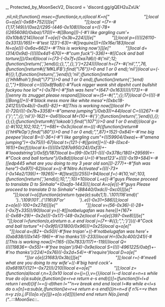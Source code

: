 _, Protected_by_MoonSecV2, Discord = 'discord.gg/gQEH2uZxUk'


,nil,nil;(function() _msec=(function(e,n,o)local K=n["                "];local G=o[e[(-0x68+752)]][e["    ​  ​   ​​   "]];local _=(7+-#{1,17;149})/(0xe2/(295-(446-0x108)))local s=((-78+((2656080/0xba)/170))+-#[[Bong]])-(-#'I like gargling cum'+(0x10b8/214))local T=o[e[(-0x3b+224)]][e["        "]];local p=(((((26110-0x3313)/165)+-#'test 123')-63)+-#[[require]])+(0x16e/183)local N=o[e[((-0x6a+662)+-#'This is working now')]][e["        "]]local d=(314/0x9d)-(((((0x4d1-670)+-#"cum fuck")-336)+-#[[Cock and ball torture]])/0xc6)local i=(73-(-0x7f+(0xa7d6/(-#{'nil';12;(function()return{','}end)();{},",",{},'}'}+224))))local h=(7+-#{'nil',",",76,(function()return#{('MKLlFB'):find("\76")}>0 and 1 or 0 end);'nil'})local u=(-#{{};1,(function()return{','}end)();'nil';(function()return#{('HhMhoh'):find("\77")}>0 and 1 or 0 end),(function()return{','}end)(),","}+9)local c=(((0x8f9a8/(-#"Fuck nigger wank shit dipshit cunt bullshit fuckyou hoe lol"+(-0x78+(-#"fish was here"+(647-0x163)))))/173)+-#[[xenny its znugget please respond]])local w=(5+-#{",";{};17})local O=((((-#[[Bong]]+((-#'black mess more like white mesa'+(0xbc18-24121))/0x4b))-0xd5)-82)+-#[[This is working now]])local P=((-720/(((-0x7b+3358)+-#"amena jumping")/0xb3))+44)local C=(((267+-#{'}';",";{};'nil'})-162)+-0x61)local M=(10+-#{'}';(function()return{','}end)(),{};{};{};(function()return#{('lokoob'):find("\107")}>0 and 1 or 0 end)})local g=((-#{102,102;102;","}+68)+-0x3c)local m=(((-#{(function()return#{('hHPkOp'):find("\80")}>0 and 1 or 0 end);",",87}+152)-0x84)+-#'me big peepee')local B=((-36+(-#"I like gargling cum"+(((59904/0xea)+-#"amena jumping")+-0x75)))-67)local t=(121-(-#[[print]]+((-49-(0xc4-161))+0xcf)))local k=(((((0x1287a950/24)/0xf3)+-#'looadstring')/0x5f)/187)local b=(99-(0x131-((((-0x378c/180)+29569)+-#"Cock and ball torture")/0x8d)))local U=((-#'test123'+(((((-0x19+584)+-#[[edp445 what are you doing to my 3 year old son]])-277)+-#"fish was here")-0x97))-62)local x=((-#'Nitro Activated'+((((-73+(-0x14a2/139))+-19265)+-#[[test]])/255))+94)local f=(-#{10,'nil';103,(function()return{','}end)();10,",";10}+10)local L=e[(-#"guys Please proceed to translate D to Sinhala"+(0xafa-1443))];local A=o[e[((-#"guys Please proceed to translate D to Sinhala"+(88440/0xdc))-0xc0)]][e["      ​  ​      "]];local I=o[(function(e)return type(e):sub(1,1)..'\101\116'end)('        ')..'\109\101'..('\116\97'or'        ')..e[(-0x31+586)]];local z=o[e[(-100+0x27d)]][e["               "]];local v=(56-0x36)-((-28+(-0x7f+335))/90)local y=((-#[[notbelugafan was here]]+(167+((-0x68+29)+-0x2e)))-0x17)-(48-0x2e)local F=o[e[(397-0xe8)]][e["​       "]];local l=function(o,e)return o..e end local j=(7+-#{{};",";'}'})*((-#"Cock and ball torture"+(-0x9f0/(31800/0x96)))+0x25)local q=o[e["  ​           "]];local a=(82+-0x50)*(-#'free trojan'+((-#'notbelugafan was here'+(0xb838/((0x145-196)+-#'no thanks')))-233))local H=(0x3c400/241)*(-#[[This is working now]]+(165-((0x7833/117)+-119)))local Q=((((19836+-0x55)+-#'free trojan')/94)-0x9e)local S=((((-4961225/0xbf)+-#'no thanks')/224)+0x76)*((-0x2d+54)+-#'require')local D=o[e["     ​         ​   "]]or o[e[(31683/0x3b)]][e["     ​         ​   "]];local r=(-#'mee6 what are you doing to my wife'+((-#'big hard cock'+(0x68197/(121+-0x72)))/210))local e=o[e["            ​   "]];local z=(function(a)local r,n=3,0x10 local o={j={},v={}}local l=-d local e=n+s while true do o[a:sub(e,(function()e=r+e return e-s end)())]=(function()l=l+d return l end)()if l==(j-d)then l=""n=v break end end local l=#a while e<l+s do o.v[n]=a:sub(e,(function()e=r+e return e-s end)())n=n+d if n%_==v then n=y z(o.j,(F((o[o.v[y]]*j)+o[o.v[d]])))end end return N(o.j)end)("..:::MoonSec::..                ​                         ​                      ​               ​            ​     ​                                  ​​           ​​       ​                                     ​           ​     ​                                  ​                             ​                          ​                ​    ​                     ​                      ​                    ​                                                                        ​                 ​    ​                                               ​            ​                                      ​                                     ​             ​ ​                       ​  ​                                                                                                  ​       ​                                                         ​                                     ​         ​                                       ​           ​        ​          ​     ​ ​​                                                   ​               ​ ​                  ​                ​ ​​                  ​    ​                 ​    ​  ​                                ​   ​               ​     ​             ​                      ​   ​                    ​    ​​       ​                           ​            ​             ​       ​   ​          ​     ​          ​                 ​                ​              ​        ​    ​                     ​                           ​         ​​                  ​                     ​       ​                        ​   ​                                 ​                                                       ​               ​​                    ​   ​           ​                 ​                 ​                                     ​  ​      ​    ​                                                                      ​               ​   ​               ​    ​​              ​                                    ​                  ​     ​                              ​  ​       ​                ​              ​                          ​               ​          ​                                        ​   ​                              ​​    ​           ​                                                                                              ​      ​              ​ ​  ​   ​                   ​                             ​  ​  ​                                 ​                   ​            ​                                              ​         ​​                     ​          ​                ​ ​                                             ​  ​  ​                       ​     ​     ​    ​                        ​   ​     ​​                               ​         ​                               ​        ​          ​                   ​      ​               ​      ​   ​  ​                                  ​​       ​   ​                      ​           ​                                   ​  ​                  ​                                                                   ​          ​                ​     ​                                                                           ​                ​​                                   ​            ​                                  ​       ​        ​          ​                    ​                                                 ​  ​                       ​​                              ​               ​                     ​                                                ​                     ​  ​                                            ​                                 ​              ​                                                ​                                                ​ ​                           ​​       ​  ​                          ​            ​    ​              ​     ​                                ​                                 ​                                                                                           ​                                             ​                           ​             ​                   ​   ​                                                                       ​        ​        ​                  ​                 ​                  ​                                                       ​                                           ​                                                                                       ​           ​                                                                                     ​                                                                 ​                                                                                                 ​                                ​                    ​                ​                                              ​                                         ​                                                     ​                               ​                                                             ​                                                                                                          ​                                                                                                     ​  ​                                                       ​                                                       ​                                                                                                                    ​                                                       ​                                                                                                                  ​                                                         ​                                                                                                                  ​                                                       ​                                                                                                                    ​                                                        ​                                 ​                                                                                ​                                                       ​                                 ​                                                                                ​                                                       ​                                                                                                                    ​                                                                                           ​                ​     ​                             ​       ​              ​                                                                         ​​       ​                   ​                      ​        ​         ​        ​                                                               ​​               ​                                             ​        ​          ​         ​                    ​         ​                                                                                                                                    ​                                      ​                              ​  ​                                                                                          ​                                                                      ​                                    ​                                                                                                            ​                ​               ​                                                                   ​                   ​                                            ​                       ​                            ​                                     ​                         ​    ​      ​                                         ​​       ​                            ​      ​                                ​                                                                                                                                                                    ​                 ​                                                                         ​                                                                          ​                                  ​                                                    ​                                                                          ​       ​        ​  ​   ​           ​            ​        ​ ​                 ​       ​                                                                                                                                           ​                   ​                           ​    ​                                                                  ​  ​               ​      ​          ​        ​                   ​​                                                                     ​                                                  ​                               ​           ​                     ​​       ​                        ​          ​                                                                            ​                                                                                     ​                              ​                                                                               ​                                                     ​                                                                                                                                                                                                      ​  ​                                  ​          ​                                 ​                                                                              ​                                                                           ​                                                                                                                                                  ​               ​                                                      ​                                ​               ​      ​                                                                         ​                                                                                                                                                                                    ​                                                                                                                ​                                                                           ​    ​              ​          ​     ​      ​          ​​                 ​            ​          ​                ​  ​             ​              ​     ​        ​                                            ​                 ​ ​​​ ​                             ​                                                             ​         ​                    ​                                                                                                           ​                                   ​                                                                                                                         ​    ​      ​                                 ​    ​    ​    ​    ​                         ​    ​                                ​                                                               ​ ​             ​      ​       ​        ​ ​   ​                                       ​                                                                                                              ​   ​                                                  ​                                                                                            ​                                                                     ​  ​                                                                                          ​            ​                                                                                             ​                                                                                                                                                                                                           ​   ​                             ​          ​                                 ​                                                             ​                                        ​                      ​                 ​                         ​    ​      ​         ​              ​                                                                                                                                                          ​                                                    ​                ​                                                                         ​                                                                         ​                                    ​                                                    ​                                                                           ​          ​                                       ​  ​                             ​​       ​                         ​        ​                                          ​            ​                                                                                        ​                  ​                    ​                  ​                                                  ​           ​                                         ​                                                     ​                                      ​                                                                      ​                                                     ​                                                                         ​                                    ​                                                                                                                           ​                                 ​          ​                         ​                     ​                                      ​              ​                                            ​            ​    ​      ​                                             ​  ​                                                        ​                                                                                            ​                   ​                                                                                                     ​                                 ​                                                          ​                                ​            ​                                                            ​                                    ​                                                    ​            ​                                                                                                                           ​           ​                                                                        ​                                   ​                       ​              ​     ​        ​             ​             ​​                                                ​            ​                       ​         ​                                                                                                                                           ​                                   ​                         ​                                                                           ​                                       ​                                                                                               ​                                                   ​                                                   ​    ​ ​                                ​         ​                                                 ​                ​                                                                  ​    ​                                                    ​           ​                ​                ​                         ​     ​                                                                                                                                                                ​                            ​                                         ​                                     ​                                                       ​                                                   ​                  ​                                                                                          ​                                               ​      ​                    ​                ​                   ​                       ​                           ​                                                     ​               ​               ​                ​             ​                    ​  ​             ​​         ​                                                                                         ​                                                                                                                                                                                                     ​              ​                      ​                                   ​                                                      ​                                                                      ​                                                                                                                                         ​                                                    ​                               ​​    ​                        ​                                    ​                       ​                                                      ​     ​                                 ​  ​                                 ​                ​               ​         ​                                                   ​    ​      ​                                                                                                                        ​                                   ​                                ​  ​                                                               ​                            ​                                                                      ​                                   ​                                                                                                          ​                ​                                             ​         ​                                  ​​                        ​​ ​    ​          ​                                                                                      ​                                                                    ​                                             ​    ​                         ​                 ​                                                                                                        ​                                                                        ​                ​                                                                           ​                                                                       ​                                   ​                                                     ​                                                             ​              ​        ​                      ​​             ​        ​            ​          ​                                 ​  ​           ​  ​            ​                       ​                          ​                                     ​     ​                                        ​​    ​       ​                                                                           ​                                      ​                                                    ​                           ​                                                                           ​                                       ​                                                                            ​            ​        ​             ​                                   ​               ​       ​                       ​          ​                                               ​        ​                 ​   ​                ​                  ​                                                ​                   ​   ​               ​                    ​   ​                  ​                    ​              ​                             ​                                                                                                                                   ​                                                                                         ​                                                                    ​      ​             ​                                ​                                                                                ​                                  ​                 ​                                           ​​       ​           ​​                                                  ​                                                               ​​     ​                                                                                                                                ​           ​                                 ​                  ​                                                                               ​                                                                                                                  ​          ​                                                                         ​                                   ​                                                     ​            ​                                                                                                                                                                              ​             ​             ​                 ​                                     ​                ​       ​                                     ​​                                    ​                ​                     ​      ​                       ​               ​                                        ​           ​    ​               ​                                   ​                                   ​                                                                                                                          ​        ​                                                                ​                                   ​                                                      ​                                                                      ​                                                                                   ​           ​                                                   ​                                                                 ​    ​     ​                      ​               ​                                           ​      ​                   ​           ​    ​              ​                      ​                 ​                  ​  ​                                             ​             ​                                                                                                                                                         ​                            ​                                         ​                                     ​                                                    ​            ​                                                          ​                                                                                ");local N=((0x15e-223)+-#"black mess more like white mesa")local o=22 local n=d;local e={}e={[(97-0x60)]=function()local i,l,d,e=T(z,n,n+p);n=n+S;o=(o+(N*S))%r;return(((e+o-(N)+a*(S*_))%a)*((_*H)^_))+(((d+o-(N*_)+a*(_^p))%r)*(a*r))+(((l+o-(N*p)+H)%r)*a)+((i+o-(N*S)+H)%r);end,[(-#"looadstring"+(((-0x4a+433)+-#"cum fuck")/27))]=function(e,e,e)local e=T(z,n,n);n=n+s;o=(o+(N))%r;return((e+o-(N)+H)%a);end,[(0xf/5)]=function()local d,e=T(z,n,n+_);o=(o+(N*_))%r;n=n+_;return(((e+o-(N)+a*(_*S))%a)*r)+((d+o-(N*_)+r*(_^p))%a);end,[(0x58-84)]=function(o,e,n)if n then local e=(o/_^(e-d))%_^((n-s)-(e-d)+s);return e-e%d;else local e=_^(e-s);return(o%(e+e)>=e)and d or y;end;end,[(270/0x36)]=function()local o=e[(117+(9+-0x7d))]();local l=e[(-0x1a+27)]();local i=d;local n=(e[(-#[[free trojan]]+(131-0x74))](l,s,j+S)*(_^(j*_)))+o;local o=e[(0x23+-31)](l,21,31);local e=((-d)^e[(90-0x56)](l,32));if(o==y)then if(n==v)then return e*y;else o=s;i=v;end;elseif(o==(a*(_^p))-s)then return(n==y)and(e*(s/v))or(e*(y/v));end;return G(e,o-((r*(S))-d))*(i+(n/(_^Q)));end,[(0x1f-25)]=function(l,i,i)local i;if(not l)then l=e[(0x9e/(-0x3e+220))]();if(l==y)then return'';end;end;i=A(z,n,n+l-d);n=n+l;local e=''for n=s,#i do e=L(e,F((T(A(i,n,n))+o)%r))o=(o+N)%a end return e;end}local function A(...)return{...},q('#',...)end local function H()local c={};local h={};local o={};local b={c,h,nil,o};local n={}local l=((-50+0xe8a)/72)local o={[(41-0x28)]=(function(o)return not(#o==e[(-115+0x75)]())end),[(-97+0x61)]=(function(o)return e[(-#[[free trojan]]+(-81+0x61))]()end),[((-#"amena jumping"+(0x1b5+-82))/171)]=(function(o)return e[(936/0x9c)]()end),[(-0x62+102)]=(function(o)local d=e[(98+-0x5c)]()local e=''local o=1 for n=1,#d do o=(o+l)%r e=L(e,F((T(d:sub(n,n))+o)%a))end return e end)};local l=e[(0x3/3)]()for d=1,l do local e=e[((0x55-(147-0x5f))+-#'black mess more like white mesa')]();local l;local e=o[e%(((32-0x46)+-#[[print]])+80)];n[d]=e and e({});end;for h=1,e[(-#"Nitro Activated"+(121-0x69))]()do local o=e[((0x64+(-#'187 ist die gang'+(23+-0x62)))+-#'require')]();if(e[(-0x4b+79)](o,d,s)==v)then local r=e[(-0x26+42)](o,_,p);local l=e[(884/(7956/0x24))](o,S,_+S);local o={e[(-19+0x16)](),e[(-#"dick cheese"+(-0x4a+88))](),nil,nil};local a={[(0x0/181)]=function()o[t]=e[(-#[[dick cheese]]+(70/0x5))]();o[B]=e[(55-0x34)]();end,[(-31+((0xcd-160)+-#"big hard cock"))]=function()o[t]=e[((101+-0x14)/81)]();end,[((0x3a-((150+-0x5e)+-#[[require]]))+-#'test123')]=function()o[x]=e[((82-0x49)+-#[[cum fuck]])]()-(_^j)end,[(546/0xb6)]=function()o[x]=e[(101-0x64)]()-(_^j)o[m]=e[((0x3d-45)+-#"big hard cock")]();end};a[r]();if(e[((0x91+(-27940/0xdc))+-#"zNugget is dad")](l,s,d)==s)then o[i]=n[o[i]]end if(e[(115-0x6f)](l,_,_)==d)then o[x]=n[o[x]]end if(e[((825/0x21)+-#'Never gonna give u up')](l,p,p)==s)then o[M]=n[o[B]]end c[h]=o;end end;b[3]=e[((0x8ac/148)+-#[[fish was here]])]();for e=s,e[(0x58/88)]()do h[e-s]=H();end;return b;end;local function v(e,y,N)local o=e[_];local r=e[p];local e=e[d];return(function(...)local n={};local z=q('#',...)-s;local F={};local a=e;local e=d e*=-1 local S=e;local H={...};local r=r;local j=o;local p=A local o=d;local T={};for e=0,z do if(e>=r)then F[e-r]=H[e+s];else n[e]=H[e+d];end;end;local e=z-r+d local e;local r;while true do e=a[o];r=e[((0x69-85)+-#[[dont use it anymore]])];l=(4316490)while r<=(-#[[black mess more like white mesa]]+(5658/0x45))do l-= l l=(10055199)while((-115+0xa1)+-#'Never gonna give u up')>=r do l-= l l=(2820825)while(0x8e8/190)>=r do l-= l l=(5136441)while r<=(121-0x74)do l-= l l=(650328)while r<=(89+-0x57)do l-= l l=(1986118)while((0xc8-154)+-#[[edp445 what are you doing to my 3 year old son]])>=r do l-= l local l;n[e[i]]=N[e[b]];o=o+d;e=a[o];n[e[O]]=n[e[k]][e[C]];o=o+d;e=a[o];n[e[h]]=n[e[b]][e[P]];o=o+d;e=a[o];n[e[c]]=n[e[x]][e[g]];o=o+d;e=a[o];n[e[h]]=n[e[b]][e[g]];o=o+d;e=a[o];n[e[c]]=N[e[k]];o=o+d;e=a[o];n[e[i]]=n[e[k]][e[g]];o=o+d;e=a[o];n[e[O]]=e[b];o=o+d;e=a[o];n[e[w]]=e[t];o=o+d;e=a[o];n[e[O]]=e[t];o=o+d;e=a[o];n[e[w]]=e[f];o=o+d;e=a[o];n[e[i]]=e[x];o=o+d;e=a[o];n[e[i]]=e[k];o=o+d;e=a[o];n[e[O]]=e[x];o=o+d;e=a[o];n[e[w]]=e[t];o=o+d;e=a[o];n[e[u]]=e[x];o=o+d;e=a[o];n[e[w]]=e[f];o=o+d;e=a[o];n[e[c]]=e[U];o=o+d;e=a[o];n[e[c]]=e[f];o=o+d;e=a[o];l=e[u]n[l]=n[l](D(n,l+d,e[f]))o=o+d;e=a[o];n[e[h]][e[k]]=n[e[M]];o=o+d;e=a[o];do return end;break;end while(l)/(((0x1ef8-4005)+-#"Two trucks having sex"))==509 do l=(881784)while((0x450/(-#"no thanks"+(317-0xaa)))+-#"Hi skid")<r do l-= l local l;n[e[w]]=N[e[x]];o=o+d;e=a[o];n[e[c]]=n[e[k]][e[B]];o=o+d;e=a[o];n[e[u]]=n[e[x]][e[C]];o=o+d;e=a[o];n[e[w]]=n[e[b]][e[M]];o=o+d;e=a[o];n[e[u]]=n[e[t]][e[P]];o=o+d;e=a[o];n[e[h]]=N[e[f]];o=o+d;e=a[o];n[e[w]]=n[e[k]][e[P]];o=o+d;e=a[o];n[e[c]]=e[k];o=o+d;e=a[o];n[e[i]]=e[b];o=o+d;e=a[o];n[e[w]]=e[f];o=o+d;e=a[o];n[e[O]]=e[b];o=o+d;e=a[o];n[e[O]]=e[U];o=o+d;e=a[o];n[e[i]]=e[U];o=o+d;e=a[o];n[e[w]]=e[x];o=o+d;e=a[o];n[e[O]]=e[b];o=o+d;e=a[o];n[e[c]]=e[f];o=o+d;e=a[o];n[e[w]]=e[x];o=o+d;e=a[o];n[e[O]]=e[k];o=o+d;e=a[o];n[e[c]]=e[t];o=o+d;e=a[o];l=e[h]n[l]=n[l](D(n,l+d,e[k]))o=o+d;e=a[o];n[e[h]][e[U]]=n[e[P]];o=o+d;e=a[o];do return end;break end while 2664==(l)/((0x1b9+-110))do local l;n[e[c]]=N[e[x]];o=o+d;e=a[o];n[e[O]]=n[e[b]][e[P]];o=o+d;e=a[o];n[e[c]]=n[e[U]][e[g]];o=o+d;e=a[o];n[e[i]]=n[e[b]][e[B]];o=o+d;e=a[o];n[e[h]]=n[e[t]][e[g]];o=o+d;e=a[o];n[e[O]]=N[e[f]];o=o+d;e=a[o];n[e[c]]=n[e[U]][e[g]];o=o+d;e=a[o];n[e[O]]=e[k];o=o+d;e=a[o];n[e[i]]=e[t];o=o+d;e=a[o];n[e[h]]=e[k];o=o+d;e=a[o];n[e[O]]=e[t];o=o+d;e=a[o];n[e[u]]=e[f];o=o+d;e=a[o];n[e[i]]=e[k];o=o+d;e=a[o];n[e[u]]=e[U];o=o+d;e=a[o];n[e[u]]=e[b];o=o+d;e=a[o];n[e[u]]=e[k];o=o+d;e=a[o];n[e[h]]=e[U];o=o+d;e=a[o];n[e[i]]=e[U];o=o+d;e=a[o];n[e[h]]=e[t];o=o+d;e=a[o];l=e[O]n[l]=n[l](D(n,l+d,e[k]))o=o+d;e=a[o];n[e[u]][e[b]]=n[e[M]];o=o+d;e=a[o];do return end;break end;break;end break;end while(l)/(((602334/0xda)+-#[[This is working now]]))==237 do l=(849794)while((-0x48+86)+-#'Little kids')>=r do l-= l if(n[e[c]]~=e[M])then o=o+s;else o=e[f];end;break;end while 3971==(l)/((0x76b4/142))do l=(5593929)while(76-0x48)<r do l-= l n[e[O]]=n[e[t]];break end while 1969==(l)/((-#"Little kids"+(0x165e-2874)))do do return n[e[h]]end break end;break;end break;end break;end while(l)/((-82+0x785))==2787 do l=(7051152)while(0x65+(-#'dont use it anymore'+(-115+0x29)))>=r do l-= l l=(8334576)while((151-0x83)+-#"zNugget is dad")>=r do l-= l if(n[e[O]]==n[e[P]])then o=o+s;else o=e[k];end;break;end while(l)/((-0x7c+2740))==3186 do l=(2232802)while r>((7-0x36)+0x36)do l-= l o=e[f];break end while(l)/((5568-0xb09))==814 do n[e[O]][e[b]]=e[M];break end;break;end break;end while(l)/((-36+0xd74))==2069 do l=(2027648)while(-#'mee6 what are you doing to my wife'+(182-0x8a))>=r do l-= l l=(4122160)while((4058-0x803)/0xdf)<r do l-= l n[e[u]]=n[e[t]]%e[C];break end while(l)/((392224/0xce))==2165 do if(n[e[O]]~=n[e[P]])then o=o+s;else o=e[x];end;break end;break;end while(l)/((-0x3b+2043))==1022 do l=(6725173)while(((35880/0xb8)+-#[[cum fuck]])/0x11)<r do l-= l local d=e[i];local a=n[d+2];local l=n[d]+a;n[d]=l;if(a>0)then if(l<=n[d+1])then o=e[x];n[d+3]=l;end elseif(l>=n[d+1])then o=e[x];n[d+3]=l;end break end while(l)/(((0xe9b+((-29+-0x21)+-#[[187 ist die gang]]))+-#'test 123'))==1841 do local e={n,e};e[s][e[_][O]]=e[d][e[_][P]]+e[s][e[_][x]];break end;break;end break;end break;end break;end while(l)/(((0x61961/197)+-#"test"))==1393 do l=(5704384)while(0x5c-74)>=r do l-= l l=(3821841)while(960/0x40)>=r do l-= l l=(4977336)while(102-0x59)>=r do l-= l n[e[w]]=y[e[f]];o=o+d;e=a[o];n[e[i]]=#n[e[k]];o=o+d;e=a[o];y[e[x]]=n[e[u]];o=o+d;e=a[o];n[e[O]]=y[e[k]];o=o+d;e=a[o];n[e[u]]=#n[e[U]];o=o+d;e=a[o];y[e[f]]=n[e[h]];o=o+d;e=a[o];do return end;break;end while 3354==(l)/((0xc17-1611))do l=(2119971)while(0x222/39)<r do l-= l N[e[k]]=n[e[O]];o=o+d;e=a[o];n[e[c]]={};o=o+d;e=a[o];n[e[h]]={};o=o+d;e=a[o];N[e[k]]=n[e[c]];o=o+d;e=a[o];n[e[i]]=N[e[U]];o=o+d;e=a[o];if(n[e[w]]~=e[C])then o=o+s;else o=e[t];end;break end while 3297==(l)/((-#"Cock and ball torture"+(0x2dc+(-0x41-3))))do local o=e[u]n[o]=n[o](D(n,o+d,e[f]))break end;break;end break;end while 1497==(l)/((-#[[looadstring]]+(35896/0xe)))do l=(125795)while(-91+0x6b)>=r do l-= l n[e[h]]=n[e[t]][e[B]];break;end while 181==(l)/((0x2658e/226))do l=(483960)while(0x48-55)<r do l-= l local e=e[c]n[e]=n[e](D(n,e+d,S))break end while 2220==(l)/(((645-0x170)+-#"Fuck nigger wank shit dipshit cunt bullshit fuckyou hoe lol"))do n[e[i]][e[b]]=n[e[g]];break end;break;end break;end break;end while(l)/((3826+-0x12))==1498 do l=(12348750)while r<=(0x3b+-38)do l-= l l=(2203104)while(95-0x4c)>=r do l-= l local o=e[i]n[o](D(n,o+s,e[t]))break;end while(l)/((0x1465-2623))==848 do l=(12126416)while r>((1152/0x30)+-#"Bong")do l-= l n[e[c]]=n[e[x]]-n[e[g]];break end while 2978==(l)/((838832/0xce))do n[e[h]]={};break end;break;end break;end while(l)/((-0x4d+3827))==3293 do l=(1968653)while r<=(0x96-(0x798b/245))do l-= l l=(3157104)while r>(2046/0x5d)do l-= l n[e[i]]=v(j[e[U]],nil,N);break end while 876==(l)/((281112/0x4e))do n[e[u]][n[e[U]]]=n[e[g]];break end;break;end while 547==(l)/((0x456a1/79))do l=(666402)while(-0x6d+(-#[[Cock and ball torture]]+(0x2116/55)))<r do l-= l local d=e[f];local o=n[d]for e=d+1,e[B]do o=o..n[e];end;n[e[c]]=o;break end while(l)/((161667/0xd5))==878 do local l;n[e[c]]=N[e[t]];o=o+d;e=a[o];n[e[u]]=n[e[t]][e[P]];o=o+d;e=a[o];n[e[u]]=n[e[t]][e[m]];o=o+d;e=a[o];n[e[c]]=n[e[f]][e[B]];o=o+d;e=a[o];n[e[O]]=n[e[U]][e[C]];o=o+d;e=a[o];n[e[u]]=N[e[f]];o=o+d;e=a[o];n[e[u]]=n[e[f]][e[m]];o=o+d;e=a[o];n[e[O]]=e[b];o=o+d;e=a[o];n[e[h]]=e[b];o=o+d;e=a[o];n[e[h]]=e[t];o=o+d;e=a[o];n[e[i]]=e[t];o=o+d;e=a[o];n[e[i]]=e[U];o=o+d;e=a[o];n[e[O]]=e[k];o=o+d;e=a[o];n[e[h]]=e[f];o=o+d;e=a[o];n[e[h]]=e[t];o=o+d;e=a[o];n[e[u]]=e[x];o=o+d;e=a[o];n[e[u]]=e[f];o=o+d;e=a[o];n[e[c]]=e[k];o=o+d;e=a[o];n[e[u]]=e[x];o=o+d;e=a[o];l=e[h]n[l]=n[l](D(n,l+d,e[x]))o=o+d;e=a[o];n[e[u]][e[t]]=n[e[P]];o=o+d;e=a[o];do return end;break end;break;end break;end break;end break;end break;end while 3857==(l)/((5273-0xa6a))do l=(4071721)while r<=(-0x65+139)do l-= l l=(3508960)while((0x91-95)+-#"I like gargling cum")>=r do l-= l l=(1549280)while((162+-0x58)+-#'edp445 what are you doing to my 3 year old son')>=r do l-= l l=(3351785)while r<=((-#[[notbelugafan was here]]+(17094/0xe7))+-27)do l-= l local e=e[u]n[e]=n[e](n[e+s])break;end while 2245==(l)/((-90+0x62f))do l=(127594)while(-0x5e+121)<r do l-= l local o=e[u];local d=n[e[t]];n[o+1]=d;n[o]=d[e[g]];break end while 262==(l)/((80842/0xa6))do local h;local b,U;local r;local l;N[e[x]]=n[e[w]];o=o+d;e=a[o];n[e[i]]=N[e[x]];o=o+d;e=a[o];n[e[c]]=N[e[t]];o=o+d;e=a[o];l=e[w];r=n[e[t]];n[l+1]=r;n[l]=r[e[M]];o=o+d;e=a[o];n[e[u]]=e[x];o=o+d;e=a[o];l=e[c]b,U=p(n[l](D(n,l+1,e[k])))S=U+l-1 h=0;for e=l,S do h=h+d;n[e]=b[h];end;o=o+d;e=a[o];l=e[u]n[l]=n[l](D(n,l+d,S))o=o+d;e=a[o];l=e[O]n[l]=n[l]()o=o+d;e=a[o];l=e[c];r=n[e[k]];n[l+1]=r;n[l]=r[e[m]];o=o+d;e=a[o];l=e[u]n[l]=n[l](n[l+s])break end;break;end break;end while 421==(l)/((0x1ce5-3717))do l=(5543964)while((4410/0x69)+-#[[amena jumping]])>=r do l-= l do return n[e[w]]end break;end while(l)/((-#'Hi skid'+((-#"deobfuscated"+(1321384-0xa14f0))/172)))==1446 do l=(9450144)while r>(3870/0x81)do l-= l n[e[i]]=(e[U]~=0);break end while(l)/((-122+0xcda))==2983 do n[e[w]]=n[e[U]][n[e[C]]];break end;break;end break;end break;end while(l)/((0x17890/25))==910 do l=(9212000)while(-103+0x89)>=r do l-= l l=(2211468)while r<=(-#'edp445 what are you doing to my 3 year old son'+(-0x22+112))do l-= l local c=j[e[b]];local r;local d={};r=I({},{__index=function(o,e)local e=d[e];return e[1][e[2]];end,__newindex=function(n,e,o)local e=d[e]e[1][e[2]]=o;end;});for l=1,e[B]do o=o+s;local e=a[o];if e[(0x3f-62)]==59 then d[l-1]={n,e[x]};else d[l-1]={y,e[U]};end;T[#T+1]=d;end;n[e[i]]=v(c,r,N);break;end while 3761==(l)/((-0x23+(1283-0x294)))do l=(2717478)while(-0x28+73)<r do l-= l n[e[h]]=e[b];break end while(l)/(((4119-0x83b)+-#'print'))==1354 do local x;local r;local l;n[e[i]]=e[U];o=o+d;e=a[o];n[e[i]]=e[k];o=o+d;e=a[o];n[e[u]]=#n[e[b]];o=o+d;e=a[o];n[e[i]]=e[U];o=o+d;e=a[o];l=e[h];r=n[l]x=n[l+2];if(x>0)then if(r>n[l+1])then o=e[k];else n[l+3]=r;end elseif(r<n[l+1])then o=e[k];else n[l+3]=r;end break end;break;end break;end while 2350==(l)/(((0x1eed-3988)+-#[[no thanks]]))do l=(605760)while((-0x78+201)+-#"guys Please proceed to translate D to Sinhala")>=r do l-= l l=(3773000)while r>((352-0xd9)+-100)do l-= l if not n[e[i]]then o=o+s;else o=e[f];end;break end while(l)/(((375606/0x63)+-#'notbelugafan was here'))==1000 do local l;n[e[h]]=N[e[k]];o=o+d;e=a[o];n[e[h]]=n[e[f]][e[g]];o=o+d;e=a[o];n[e[O]]=n[e[x]][e[m]];o=o+d;e=a[o];n[e[w]]=n[e[x]][e[g]];o=o+d;e=a[o];n[e[u]]=n[e[U]][e[m]];o=o+d;e=a[o];n[e[h]]=N[e[b]];o=o+d;e=a[o];n[e[h]]=n[e[x]][e[M]];o=o+d;e=a[o];n[e[h]]=e[U];o=o+d;e=a[o];n[e[c]]=e[U];o=o+d;e=a[o];n[e[c]]=e[U];o=o+d;e=a[o];n[e[O]]=e[k];o=o+d;e=a[o];n[e[h]]=e[f];o=o+d;e=a[o];n[e[i]]=e[b];o=o+d;e=a[o];n[e[u]]=e[x];o=o+d;e=a[o];n[e[u]]=e[k];o=o+d;e=a[o];n[e[h]]=e[b];o=o+d;e=a[o];n[e[h]]=e[f];o=o+d;e=a[o];n[e[u]]=e[b];o=o+d;e=a[o];n[e[O]]=e[t];o=o+d;e=a[o];l=e[O]n[l]=n[l](D(n,l+d,e[x]))o=o+d;e=a[o];n[e[u]][e[b]]=n[e[C]];o=o+d;e=a[o];do return end;break end;break;end while 1893==(l)/((0x292-338))do l=(2283060)while r>(-#[[Nitro Activated]]+(3120/0x3c))do l-= l local i=j[e[b]];local r;local d={};r=I({},{__index=function(o,e)local e=d[e];return e[1][e[2]];end,__newindex=function(n,e,o)local e=d[e]e[1][e[2]]=o;end;});for l=1,e[P]do o=o+s;local e=a[o];if e[(-#'no thanks'+(-23+0x21))]==59 then d[l-1]={n,e[x]};else d[l-1]={y,e[f]};end;T[#T+1]=d;end;n[e[h]]=v(i,r,N);break end while(l)/((818+-0x26))==2927 do if not n[e[O]]then o=o+s;else o=e[f];end;break end;break;end break;end break;end break;end while(l)/((-#"print"+(0x1a22-3404)))==1241 do l=(504320)while(209-0xa5)>=r do l-= l l=(719928)while(0x65-60)>=r do l-= l l=(839740)while r<=(-0x67+142)do l-= l local o=e[c]local l,e=p(n[o](D(n,o+1,e[U])))S=e+o-1 local e=0;for o=o,S do e=e+d;n[o]=l[e];end;break;end while(l)/((0x50e-689))==1388 do l=(3318789)while r>(-0x19+65)do l-= l y[e[U]]=n[e[O]];break end while 3093==(l)/((0x891-1120))do n[e[w]]=n[e[U]][n[e[M]]];break end;break;end break;end while(l)/((0x74e-961))==792 do l=(68255)while(-#[[xenny its znugget please respond]]+(0xf4-170))>=r do l-= l n[e[w]][e[t]]=e[B];break;end while 55==(l)/((-#'big hard cock'+(-76+0x532)))do l=(5345808)while(0x1601/131)<r do l-= l n[e[u]]=n[e[f]]%e[M];break end while 1318==(l)/((0x1ff7-4127))do N[e[k]]=n[e[w]];break end;break;end break;end break;end while(l)/((-#[[Two trucks having sex]]+(4107-0x844)))==256 do l=(3269427)while r<=(-#[[Fuck nigger wank shit dipshit cunt bullshit fuckyou hoe lol]]+(0x104-154))do l-= l l=(1698618)while r<=(-0x7f+172)do l-= l do return end;break;end while 606==(l)/((-38+0xb19))do l=(285515)while r>(0x7c-(-#[[zNugget is dad]]+(5244/0x39)))do l-= l n[e[h]]=#n[e[t]];break end while(l)/((174+-0x59))==3359 do local d=e[t];local o=n[d]for e=d+1,e[C]do o=o..n[e];end;n[e[w]]=o;break end;break;end break;end while(l)/((0x80b-1092))==3381 do l=(9623250)while(-0x4e+127)>=r do l-= l l=(2951046)while r>(912/0x13)do l-= l local e=e[O]local l,o=p(n[e](n[e+s]))S=o+e-d local o=0;for e=e,S do o=o+d;n[e]=l[o];end;break end while 1477==(l)/((0xfde-2064))do local l;n[e[c]]=N[e[x]];o=o+d;e=a[o];n[e[O]]=n[e[k]][e[P]];o=o+d;e=a[o];n[e[u]]=n[e[k]][e[g]];o=o+d;e=a[o];n[e[O]]=n[e[k]][e[C]];o=o+d;e=a[o];n[e[i]]=n[e[t]][e[P]];o=o+d;e=a[o];n[e[u]]=N[e[b]];o=o+d;e=a[o];n[e[i]]=n[e[x]][e[B]];o=o+d;e=a[o];n[e[u]]=e[f];o=o+d;e=a[o];n[e[O]]=e[b];o=o+d;e=a[o];n[e[O]]=e[x];o=o+d;e=a[o];n[e[h]]=e[b];o=o+d;e=a[o];n[e[h]]=e[U];o=o+d;e=a[o];n[e[i]]=e[x];o=o+d;e=a[o];n[e[h]]=e[b];o=o+d;e=a[o];n[e[O]]=e[f];o=o+d;e=a[o];n[e[h]]=e[t];o=o+d;e=a[o];n[e[w]]=e[b];o=o+d;e=a[o];n[e[i]]=e[k];o=o+d;e=a[o];n[e[h]]=e[b];o=o+d;e=a[o];l=e[i]n[l]=n[l](D(n,l+d,e[f]))o=o+d;e=a[o];n[e[w]][e[U]]=n[e[B]];o=o+d;e=a[o];do return end;break end;break;end while(l)/((814905/0xc7))==2350 do l=(12073431)while((-#'Cock and ball torture'+(208+-0x57))/0x2)<r do l-= l local r;local l;l=e[O]n[l](D(n,l+s,e[b]))o=o+d;e=a[o];l=e[i];r=n[e[b]];n[l+1]=r;n[l]=r[e[P]];o=o+d;e=a[o];n[e[i]]=e[U];o=o+d;e=a[o];l=e[h]n[l](D(n,l+s,e[U]))o=o+d;e=a[o];l=e[u];r=n[e[k]];n[l+1]=r;n[l]=r[e[C]];o=o+d;e=a[o];n[e[O]]=e[f];o=o+d;e=a[o];n[e[c]]=(e[t]~=0);break end while 2957==(l)/((0xe1486/226))do local o=e[w]local l,e=p(n[o](D(n,o+1,e[t])))S=e+o-1 local e=0;for o=o,S do e=e+d;n[o]=l[e];end;break end;break;end break;end break;end break;end break;end break;end while(l)/((((346268/0x34)-0xd27)+-#"test123"))==1314 do l=(6995553)while r<=(-103+0xb4)do l-= l l=(1112286)while(-#'Dick'+(-0x13+87))>=r do l-= l l=(3835875)while r<=(741/0xd)do l-= l l=(1471068)while(-#'amena jumping'+(0x99+-86))>=r do l-= l l=(2661516)while r<=(0x9f+-107)do l-= l local e=e[O]n[e](n[e+s])break;end while(l)/(((3167-0x64c)+-#[[test]]))==1716 do l=(6436135)while((0x81+-55)+-#[[Cock and ball torture]])<r do l-= l n[e[i]]=(e[U]~=0);o=o+s;break end while 2311==(l)/((621055/0xdf))do N[e[U]]=n[e[w]];break end;break;end break;end while(l)/((6293-0xc89))==477 do l=(3931060)while((-#[[dont use it anymore]]+(0x141-197))+-0x32)>=r do l-= l n[e[u]]=N[e[f]];break;end while(l)/((3071-0x61e))==2612 do l=(2687167)while r>(6048/0x6c)do l-= l local e=e[c]n[e](D(n,e+s,S))break end while 3727==(l)/((0x21cc/12))do n[e[O]]=N[e[x]];break end;break;end break;end break;end while 965==(l)/(((-0x4e+4087)+-#[[mee6 what are you doing to my wife]]))do l=(4681040)while(420/0x7)>=r do l-= l l=(9058122)while r<=(0xa8-110)do l-= l local e=e[u]n[e]=n[e](n[e+s])break;end while 3569==(l)/((2661+-0x7b))do l=(113646)while(14396/0xf4)<r do l-= l do return end;break end while 141==(l)/((-#[[test 123]]+(0x675-839)))do n[e[w]]=n[e[x]];break end;break;end break;end while(l)/(((0x67c50/165)+-#'test'))==1820 do l=(1834201)while r<=((0x2c7c/156)+-#"free trojan")do l-= l l=(7753005)while r>(105+-0x2c)do l-= l local l;n[e[c]]=N[e[x]];o=o+d;e=a[o];n[e[O]]=n[e[x]][e[P]];o=o+d;e=a[o];n[e[u]]=n[e[k]][e[P]];o=o+d;e=a[o];n[e[O]]=n[e[t]][e[M]];o=o+d;e=a[o];n[e[O]]=n[e[b]][e[C]];o=o+d;e=a[o];n[e[i]]=N[e[f]];o=o+d;e=a[o];n[e[O]]=n[e[U]][e[C]];o=o+d;e=a[o];n[e[w]]=e[k];o=o+d;e=a[o];n[e[w]]=e[k];o=o+d;e=a[o];n[e[u]]=e[k];o=o+d;e=a[o];n[e[c]]=e[f];o=o+d;e=a[o];n[e[c]]=e[k];o=o+d;e=a[o];n[e[w]]=e[b];o=o+d;e=a[o];n[e[u]]=e[x];o=o+d;e=a[o];n[e[h]]=e[f];o=o+d;e=a[o];n[e[O]]=e[t];o=o+d;e=a[o];n[e[O]]=e[k];o=o+d;e=a[o];n[e[c]]=e[U];o=o+d;e=a[o];n[e[h]]=e[f];o=o+d;e=a[o];l=e[w]n[l]=n[l](D(n,l+d,e[U]))o=o+d;e=a[o];n[e[w]][e[f]]=n[e[g]];o=o+d;e=a[o];do return end;break end while 2285==(l)/((-#"dont use it anymore"+(6875-0xd87)))do local l;n[e[i]]=N[e[f]];o=o+d;e=a[o];n[e[i]]=n[e[b]][e[C]];o=o+d;e=a[o];n[e[h]]=n[e[k]][e[P]];o=o+d;e=a[o];n[e[h]]=n[e[k]][e[C]];o=o+d;e=a[o];n[e[u]]=n[e[k]][e[g]];o=o+d;e=a[o];n[e[i]]=N[e[t]];o=o+d;e=a[o];n[e[c]]=n[e[U]][e[B]];o=o+d;e=a[o];n[e[w]]=e[U];o=o+d;e=a[o];n[e[i]]=e[t];o=o+d;e=a[o];n[e[i]]=e[b];o=o+d;e=a[o];n[e[c]]=e[b];o=o+d;e=a[o];n[e[i]]=e[U];o=o+d;e=a[o];n[e[i]]=e[f];o=o+d;e=a[o];n[e[w]]=e[t];o=o+d;e=a[o];n[e[i]]=e[f];o=o+d;e=a[o];n[e[w]]=e[U];o=o+d;e=a[o];n[e[i]]=e[x];o=o+d;e=a[o];n[e[w]]=e[t];o=o+d;e=a[o];n[e[c]]=e[U];o=o+d;e=a[o];l=e[i]n[l]=n[l](D(n,l+d,e[U]))o=o+d;e=a[o];n[e[u]][e[x]]=n[e[g]];o=o+d;e=a[o];do return end;break end;break;end while(l)/((-0x12+575))==3293 do l=(1290278)while r>(0x389a/230)do l-= l local l;n[e[O]]=N[e[x]];o=o+d;e=a[o];n[e[O]]=n[e[U]][e[m]];o=o+d;e=a[o];n[e[h]]=n[e[k]][e[m]];o=o+d;e=a[o];n[e[h]]=n[e[U]][e[C]];o=o+d;e=a[o];n[e[c]]=n[e[t]][e[m]];o=o+d;e=a[o];n[e[O]]=N[e[U]];o=o+d;e=a[o];n[e[h]]=n[e[k]][e[B]];o=o+d;e=a[o];n[e[w]]=e[k];o=o+d;e=a[o];n[e[h]]=e[U];o=o+d;e=a[o];n[e[i]]=e[U];o=o+d;e=a[o];n[e[c]]=e[t];o=o+d;e=a[o];n[e[c]]=e[U];o=o+d;e=a[o];n[e[c]]=e[t];o=o+d;e=a[o];n[e[h]]=e[b];o=o+d;e=a[o];n[e[c]]=e[x];o=o+d;e=a[o];n[e[O]]=e[b];o=o+d;e=a[o];n[e[c]]=e[U];o=o+d;e=a[o];n[e[O]]=e[f];o=o+d;e=a[o];n[e[u]]=e[f];o=o+d;e=a[o];l=e[i]n[l]=n[l](D(n,l+d,e[x]))o=o+d;e=a[o];n[e[w]][e[b]]=n[e[g]];o=o+d;e=a[o];do return end;break end while 2893==(l)/((0x3e4-550))do n[e[h]]={};break end;break;end break;end break;end break;end while 1119==(l)/(((0x40f+-41)+-#[[Bong]]))do l=(7703850)while(-100+0xaa)>=r do l-= l l=(513835)while r<=((0x7a+-42)+-#'me big peepee')do l-= l l=(13817061)while(232-0xa7)>=r do l-= l n[e[h]]=(e[k]~=0);break;end while 3483==(l)/((-#'fish was here'+(0x6bdb4/111)))do l=(1666665)while(-0x30+114)<r do l-= l n[e[w]]=n[e[U]][e[M]];break end while 819==(l)/(((-0x61+2148)+-#[[187 ist die gang]]))do if(n[e[w]]~=n[e[P]])then o=o+s;else o=e[f];end;break end;break;end break;end while(l)/(((-#"edp445 what are you doing to my 3 year old son"+(0x69a55a/30))/119))==265 do l=(9418346)while r<=(-0x46+138)do l-= l local d=e[w];local l=n[d]local a=n[d+2];if(a>0)then if(l>n[d+1])then o=e[x];else n[d+3]=l;end elseif(l<n[d+1])then o=e[x];else n[d+3]=l;end break;end while(l)/((-#[[Never gonna give u up]]+(6639-(-#[[test 123]]+(0x1acf-3478)))))==2906 do l=(9329600)while r>(0x1d1c/108)do l-= l n[e[h]]=e[k];break end while 2450==(l)/((0xb9f00/200))do local U;local _,B;local r;local l;n[e[O]]=N[e[k]];o=o+d;e=a[o];n[e[w]][e[x]]=e[C];o=o+d;e=a[o];n[e[w]]={};o=o+d;e=a[o];n[e[h]][e[f]]=e[m];o=o+d;e=a[o];n[e[c]][e[b]]=e[M];o=o+d;e=a[o];n[e[O]]=N[e[b]];o=o+d;e=a[o];l=e[c];r=n[e[f]];n[l+1]=r;n[l]=r[e[P]];o=o+d;e=a[o];n[e[c]]=e[f];o=o+d;e=a[o];l=e[u]n[l]=n[l](D(n,l+d,e[x]))o=o+d;e=a[o];n[e[w]]=n[e[k]][e[C]];o=o+d;e=a[o];n[e[h]]=n[e[t]][e[M]];o=o+d;e=a[o];l=e[i];r=n[e[k]];n[l+1]=r;n[l]=r[e[C]];o=o+d;e=a[o];n[e[w]]=N[e[b]];o=o+d;e=a[o];n[e[h]]=n[e[b]];o=o+d;e=a[o];l=e[u]_,B=p(n[l](n[l+s]))S=B+l-d U=0;for e=l,S do U=U+d;n[e]=_[U];end;o=o+d;e=a[o];l=e[c]n[l](D(n,l+s,S))o=o+d;e=a[o];do return end;break end;break;end break;end break;end while(l)/(((0x2048-4193)+-#[[edp445 what are you doing to my 3 year old son]]))==1914 do l=(773141)while(2190/0x1e)>=r do l-= l l=(3620405)while r<=(-#"loadstring"+(0x3d62/194))do l-= l local e=e[w]n[e]=n[e]()break;end while 3791==(l)/((1956-0x3e9))do l=(2052952)while(193-0x79)<r do l-= l o=e[k];break end while(l)/(((7274-0xe4e)+-#[[Dick]]))==569 do n[e[c]]=y[e[b]];break end;break;end break;end while 223==(l)/(((629820/0xb4)+-#"xenny its znugget please respond"))do l=(4510854)while r<=(-#'free trojan'+(6622/0x4d))do l-= l l=(2753190)while r>(0x8f+-69)do l-= l n[e[u]]=(e[x]~=0);o=o+s;break end while 3090==(l)/((-0x16+913))do local e={n,e};e[s][e[_][c]]=e[d][e[_][m]]+e[s][e[_][b]];break end;break;end while(l)/(((-0x19+2505)+-0x7a))==1913 do l=(3727620)while(0xdd-145)<r do l-= l n[e[O]]=y[e[U]];break end while 1620==(l)/((-20+0x911))do if(n[e[w]]~=e[M])then o=o+s;else o=e[f];end;break end;break;end break;end break;end break;end break;end while 2033==(l)/((0xdac+-59))do l=(4755096)while r<=(0x5a0/16)do l-= l l=(129673)while(-#'Never gonna give u up'+(-50+0x9a))>=r do l-= l l=(647881)while(0xd4-(213+-0x51))>=r do l-= l l=(699192)while(0xe6-152)>=r do l-= l y[e[f]]=n[e[O]];break;end while(l)/((12312/0x26))==2158 do l=(10579100)while r>(2765/0x23)do l-= l local e=e[w]n[e]=n[e]()break end while 3556==(l)/((-38+0xbc5))do local l;n[e[O]]=N[e[x]];o=o+d;e=a[o];n[e[i]]=n[e[b]][e[B]];o=o+d;e=a[o];n[e[h]]=n[e[b]][e[M]];o=o+d;e=a[o];n[e[u]]=n[e[k]][e[m]];o=o+d;e=a[o];n[e[c]]=n[e[b]][e[M]];o=o+d;e=a[o];n[e[O]]=N[e[t]];o=o+d;e=a[o];n[e[h]]=n[e[b]][e[M]];o=o+d;e=a[o];n[e[c]]=e[k];o=o+d;e=a[o];n[e[c]]=e[b];o=o+d;e=a[o];n[e[c]]=e[x];o=o+d;e=a[o];n[e[i]]=e[t];o=o+d;e=a[o];n[e[u]]=e[x];o=o+d;e=a[o];n[e[u]]=e[x];o=o+d;e=a[o];n[e[h]]=e[b];o=o+d;e=a[o];n[e[u]]=e[U];o=o+d;e=a[o];n[e[i]]=e[U];o=o+d;e=a[o];n[e[i]]=e[x];o=o+d;e=a[o];n[e[w]]=e[t];o=o+d;e=a[o];n[e[u]]=e[x];o=o+d;e=a[o];l=e[w]n[l]=n[l](D(n,l+d,e[x]))o=o+d;e=a[o];n[e[c]][e[k]]=n[e[B]];o=o+d;e=a[o];do return end;break end;break;end break;end while(l)/((0xba37/193))==2623 do l=(7694848)while r<=(0x95+-68)do l-= l local e=e[i]n[e](n[e+s])break;end while 2128==(l)/(((0x394e-7356)-3698))do l=(2443070)while(-#'Hi skid'+(202-0x71))<r do l-= l local l;n[e[u]]=N[e[t]];o=o+d;e=a[o];n[e[h]]=n[e[b]][e[g]];o=o+d;e=a[o];n[e[w]]=n[e[b]][e[C]];o=o+d;e=a[o];n[e[w]]=n[e[k]][e[g]];o=o+d;e=a[o];n[e[u]]=n[e[x]][e[P]];o=o+d;e=a[o];n[e[i]]=N[e[b]];o=o+d;e=a[o];n[e[c]]=n[e[x]][e[C]];o=o+d;e=a[o];n[e[u]]=e[b];o=o+d;e=a[o];n[e[u]]=e[t];o=o+d;e=a[o];n[e[w]]=e[f];o=o+d;e=a[o];n[e[i]]=e[f];o=o+d;e=a[o];n[e[h]]=e[U];o=o+d;e=a[o];n[e[i]]=e[k];o=o+d;e=a[o];n[e[i]]=e[t];o=o+d;e=a[o];n[e[i]]=e[x];o=o+d;e=a[o];n[e[h]]=e[b];o=o+d;e=a[o];n[e[i]]=e[k];o=o+d;e=a[o];n[e[w]]=e[b];o=o+d;e=a[o];n[e[i]]=e[x];o=o+d;e=a[o];l=e[u]n[l]=n[l](D(n,l+d,e[x]))o=o+d;e=a[o];n[e[i]][e[t]]=n[e[C]];o=o+d;e=a[o];do return end;break end while 1190==(l)/(((2116+-0x11)+-#"edp445 what are you doing to my 3 year old son"))do n[e[u]][e[b]]=n[e[M]];break end;break;end break;end break;end while(l)/((-0x4c+123))==2759 do l=(1632960)while r<=(0xbd-103)do l-= l l=(6645652)while r<=(0x102-174)do l-= l local e=e[h]n[e](D(n,e+s,S))break;end while(l)/(((-86+0xbe5)+-#'test 123'))==2252 do l=(3309151)while r>((155+-0x42)+-#"test")do l-= l local o=e[i]n[o](D(n,o+s,e[x]))break end while 1877==(l)/(((-63+0x726)+-#[[test]]))do local o=e[i]n[o]=n[o](D(n,o+d,e[t]))break end;break;end break;end while 2916==(l)/((-30+0x24e))do l=(1193352)while r<=(205+-0x75)do l-= l l=(4515561)while(-102+0xbd)<r do l-= l local S;local r;local P;local l;n[e[u]]=N[e[U]];o=o+d;e=a[o];n[e[w]]=n[e[f]][e[B]];o=o+d;e=a[o];l=e[O];P=n[e[x]];n[l+1]=P;n[l]=P[e[g]];o=o+d;e=a[o];n[e[O]]=n[e[k]];o=o+d;e=a[o];n[e[h]]=n[e[k]];o=o+d;e=a[o];l=e[w]n[l]=n[l](D(n,l+d,e[k]))o=o+d;e=a[o];l=e[h];P=n[e[t]];n[l+1]=P;n[l]=P[e[M]];o=o+d;e=a[o];l=e[c]n[l]=n[l](n[l+s])o=o+d;e=a[o];r={n,e};r[s][r[_][u]]=r[d][r[_][B]]+r[s][r[_][f]];o=o+d;e=a[o];n[e[i]]=n[e[t]]%e[m];o=o+d;e=a[o];l=e[w]n[l]=n[l](n[l+s])o=o+d;e=a[o];P=e[b];S=n[P]for e=P+1,e[g]do S=S..n[e];end;n[e[c]]=S;o=o+d;e=a[o];r={n,e};r[s][r[_][c]]=r[d][r[_][C]]+r[s][r[_][U]];o=o+d;e=a[o];n[e[i]]=n[e[t]]%e[M];break end while(l)/((-#[[test123]]+(385710/0xc3)))==2291 do local d=e[u];local o=n[e[b]];n[d+1]=o;n[d]=o[e[P]];break end;break;end while(l)/((-0x3c+516))==2617 do l=(2956096)while(0xb8+-95)<r do l-= l n[e[O]][n[e[t]]]=n[e[B]];break end while 1216==(l)/((347633/0x8f))do n[e[w]]=#n[e[f]];break end;break;end break;end break;end break;end while(l)/((101280/0x50))==3756 do l=(8494416)while((-0x15+125)+-#[[cum fuck]])>=r do l-= l l=(4316975)while(10323/0x6f)>=r do l-= l l=(11525404)while r<=(291-0xc8)do l-= l if(n[e[i]]==n[e[C]])then o=o+s;else o=e[b];end;break;end while(l)/((748862/(0x24f-358)))==3586 do l=(3470813)while(-#"xenny its znugget please respond"+(0x16f-243))<r do l-= l n[e[i]]=n[e[f]]-n[e[M]];break end while(l)/((-0x19+1392))==2539 do local l;n[e[c]]=N[e[x]];o=o+d;e=a[o];n[e[u]]=n[e[x]][e[P]];o=o+d;e=a[o];n[e[u]]=n[e[U]][e[B]];o=o+d;e=a[o];n[e[O]]=n[e[t]][e[P]];o=o+d;e=a[o];n[e[i]]=n[e[t]][e[M]];o=o+d;e=a[o];n[e[w]]=N[e[t]];o=o+d;e=a[o];n[e[w]]=n[e[t]][e[P]];o=o+d;e=a[o];n[e[i]]=e[f];o=o+d;e=a[o];n[e[h]]=e[b];o=o+d;e=a[o];n[e[h]]=e[b];o=o+d;e=a[o];n[e[w]]=e[U];o=o+d;e=a[o];n[e[u]]=e[k];o=o+d;e=a[o];n[e[c]]=e[t];o=o+d;e=a[o];n[e[h]]=e[x];o=o+d;e=a[o];n[e[u]]=e[f];o=o+d;e=a[o];n[e[O]]=e[t];o=o+d;e=a[o];n[e[c]]=e[f];o=o+d;e=a[o];n[e[w]]=e[x];o=o+d;e=a[o];n[e[w]]=e[t];o=o+d;e=a[o];l=e[i]n[l]=n[l](D(n,l+d,e[U]))o=o+d;e=a[o];n[e[c]][e[k]]=n[e[C]];o=o+d;e=a[o];do return end;break end;break;end break;end while 1795==(l)/((4847-0x98a))do l=(4464285)while r<=(0xd9+-123)do l-= l local e=e[w]local l,o=p(n[e](n[e+s]))S=o+e-d local o=0;for e=e,S do o=o+d;n[e]=l[o];end;break;end while(l)/(((-22+-0x48)+2229))==2091 do l=(6301106)while((0x145-209)+-#"Two trucks having sex")<r do l-= l local d=e[O];local a=n[d+2];local l=n[d]+a;n[d]=l;if(a>0)then if(l<=n[d+1])then o=e[U];n[d+3]=l;end elseif(l>=n[d+1])then o=e[t];n[d+3]=l;end break end while(l)/((8031-0xfd0))==1582 do local d=e[i];local l=n[d]local a=n[d+2];if(a>0)then if(l>n[d+1])then o=e[U];else n[d+3]=l;end elseif(l<n[d+1])then o=e[k];else n[d+3]=l;end break end;break;end break;end break;end while 2544==(l)/((-#"notbelugafan was here"+(6842-0xd9a)))do l=(872259)while(0x882/22)>=r do l-= l l=(5045616)while((0x147-209)+-#'notbelugafan was here')>=r do l-= l n[e[u]]=v(j[e[x]],nil,N);break;end while 3788==(l)/((27972/0x15))do l=(1782780)while r>(0x4e7a/205)do l-= l local e=e[i]n[e]=n[e](D(n,e+d,S))break end while(l)/((5595-0xb0f))==645 do local l;n[e[c]]=N[e[t]];o=o+d;e=a[o];n[e[i]]=n[e[b]][e[m]];o=o+d;e=a[o];n[e[i]]=n[e[U]][e[M]];o=o+d;e=a[o];n[e[c]]=n[e[x]][e[m]];o=o+d;e=a[o];n[e[i]]=n[e[U]][e[C]];o=o+d;e=a[o];n[e[h]]=N[e[t]];o=o+d;e=a[o];n[e[i]]=n[e[t]][e[g]];o=o+d;e=a[o];n[e[h]]=e[t];o=o+d;e=a[o];n[e[c]]=e[b];o=o+d;e=a[o];n[e[w]]=e[t];o=o+d;e=a[o];n[e[h]]=e[b];o=o+d;e=a[o];n[e[i]]=e[t];o=o+d;e=a[o];n[e[h]]=e[x];o=o+d;e=a[o];n[e[w]]=e[t];o=o+d;e=a[o];n[e[O]]=e[x];o=o+d;e=a[o];n[e[i]]=e[x];o=o+d;e=a[o];n[e[O]]=e[k];o=o+d;e=a[o];n[e[h]]=e[f];o=o+d;e=a[o];n[e[u]]=e[k];o=o+d;e=a[o];l=e[c]n[l]=n[l](D(n,l+d,e[t]))o=o+d;e=a[o];n[e[i]][e[x]]=n[e[M]];o=o+d;e=a[o];do return end;break end;break;end break;end while 1437==(l)/((0x2b7+-88))do l=(894367)while(0x25e/6)>=r do l-= l l=(574959)while((6288/0x30)+-#'black mess more like white mesa')<r do l-= l local r;local l;n[e[c]]=e[b];o=o+d;e=a[o];l=e[u]n[l]=n[l](D(n,l+d,e[f]))o=o+d;e=a[o];l=e[w];r=n[e[t]];n[l+1]=r;n[l]=r[e[C]];o=o+d;e=a[o];n[e[O]]=e[U];o=o+d;e=a[o];l=e[u]n[l]=n[l](D(n,l+d,e[x]))o=o+d;e=a[o];l=e[O];r=n[e[k]];n[l+1]=r;n[l]=r[e[C]];o=o+d;e=a[o];n[e[c]]=e[b];break end while 209==(l)/((2837+-0x56))do local l;n[e[w]]=N[e[b]];o=o+d;e=a[o];n[e[w]]=n[e[f]][e[M]];o=o+d;e=a[o];n[e[c]]=n[e[t]][e[P]];o=o+d;e=a[o];n[e[i]]=n[e[U]][e[m]];o=o+d;e=a[o];n[e[c]]=n[e[f]][e[B]];o=o+d;e=a[o];n[e[c]]=N[e[x]];o=o+d;e=a[o];n[e[c]]=n[e[U]][e[B]];o=o+d;e=a[o];n[e[u]]=e[k];o=o+d;e=a[o];n[e[c]]=e[U];o=o+d;e=a[o];n[e[i]]=e[U];o=o+d;e=a[o];n[e[i]]=e[f];o=o+d;e=a[o];n[e[c]]=e[k];o=o+d;e=a[o];n[e[c]]=e[f];o=o+d;e=a[o];n[e[h]]=e[b];o=o+d;e=a[o];n[e[h]]=e[U];o=o+d;e=a[o];n[e[h]]=e[x];o=o+d;e=a[o];n[e[O]]=e[k];o=o+d;e=a[o];n[e[i]]=e[f];o=o+d;e=a[o];n[e[h]]=e[t];o=o+d;e=a[o];l=e[c]n[l]=n[l](D(n,l+d,e[b]))o=o+d;e=a[o];n[e[w]][e[b]]=n[e[P]];o=o+d;e=a[o];do return end;break end;break;end while(l)/((-#"Fuck nigger wank shit dipshit cunt bullshit fuckyou hoe lol"+(3079-0x619)))==613 do l=(10271730)while(0xef-137)<r do l-= l local U;local P,_;local r;local l;n[e[c]]=N[e[t]];o=o+d;e=a[o];n[e[h]]=N[e[t]];o=o+d;e=a[o];l=e[i]n[l](n[l+s])o=o+d;e=a[o];n[e[u]]={};o=o+d;e=a[o];n[e[c]][e[x]]=e[m];o=o+d;e=a[o];n[e[h]]=N[e[f]];o=o+d;e=a[o];l=e[i];r=n[e[k]];n[l+1]=r;n[l]=r[e[g]];o=o+d;e=a[o];n[e[i]]=e[k];o=o+d;e=a[o];l=e[O]n[l]=n[l](D(n,l+d,e[x]))o=o+d;e=a[o];n[e[c]]=n[e[x]][e[C]];o=o+d;e=a[o];n[e[w]]=n[e[x]][e[C]];o=o+d;e=a[o];l=e[c];r=n[e[b]];n[l+1]=r;n[l]=r[e[C]];o=o+d;e=a[o];n[e[w]]=N[e[t]];o=o+d;e=a[o];n[e[h]]=n[e[f]];o=o+d;e=a[o];l=e[w]P,_=p(n[l](n[l+s]))S=_+l-d U=0;for e=l,S do U=U+d;n[e]=P[U];end;o=o+d;e=a[o];l=e[c]n[l](D(n,l+s,S))o=o+d;e=a[o];do return end;break end while 2870==(l)/((776643/0xd9))do local _;local g,M;local r;local l;n[e[w]]=N[e[x]];o=o+d;e=a[o];n[e[c]][e[k]]=e[m];o=o+d;e=a[o];n[e[O]]={};o=o+d;e=a[o];n[e[c]][e[t]]=e[C];o=o+d;e=a[o];n[e[h]]=N[e[U]];o=o+d;e=a[o];l=e[O];r=n[e[x]];n[l+1]=r;n[l]=r[e[B]];o=o+d;e=a[o];n[e[c]]=e[U];o=o+d;e=a[o];l=e[c]n[l]=n[l](D(n,l+d,e[x]))o=o+d;e=a[o];n[e[w]]=n[e[b]][e[P]];o=o+d;e=a[o];n[e[i]]=n[e[t]][e[B]];o=o+d;e=a[o];l=e[u];r=n[e[f]];n[l+1]=r;n[l]=r[e[m]];o=o+d;e=a[o];n[e[c]]=N[e[b]];o=o+d;e=a[o];n[e[O]]=n[e[x]];o=o+d;e=a[o];l=e[i]g,M=p(n[l](n[l+s]))S=M+l-d _=0;for e=l,S do _=_+d;n[e]=g[_];end;o=o+d;e=a[o];l=e[w]n[l](D(n,l+s,S))o=o+d;e=a[o];do return end;break end;break;end break;end break;end break;end break;end break;end o+= s end;end);end;return v(H(),{},K())()end)_msec({[(-#[[me big peepee]]+(-76+0xfe))]='\115\116'..(function(e)return(e and'              ')or'\114\105'or'\120\58'end)((0x168/72)==(113+-0x6b))..'\110g',["    ​  ​   ​​   "]='\108\100'..(function(e)return(e and'​        ')or'\101\120'or'\119\111'end)((0x1f+-26)==(0x5a-(0x174c/71)))..'\112',["        "]=(function(e)return(e and'​    ​        ')and'\98\121'or'\100\120'end)((-0x2a+47)==(-118+(-#[[black mess more like white mesa]]+(178+-0x18))))..'\116\101',["​       "]='\99'..(function(e)return(e and'     ​       ')and'\90\19\157'or'\104\97'end)(((0x110/16)+-#'deobfuscated')==(-#'test123'+(0x398/92)))..'\114',[(0x46f-598)]='\116\97'..(function(e)return(e and'    ​      ')and'\64\113'or'\98\108'end)((-32+(0x1ee/13))==(0x429/213))..'\101',["      ​  ​      "]=(function(e)return(e and'        ')or'\115\117'or'\78\107'end)((-#'edp445 what are you doing to my 3 year old son'+(1470/0x1e))==((-0x10+66)+-#'dont use it anymore'))..'\98',["        "]='\99\111'..(function(e)return(e and'    ​   ​  ')and'\110\99'or'\110\105\103\97'end)((0x13fb/165)==(3782/0x7a))..'\97\116',[((0x4d76/(0x168/12))+-#'me big peepee')]=(function(e,o)return(e and'        ')and'\48\159\158\188\10'or'\109\97'end)((0x1e-25)==(((324-0xaa)+-#[[notbelugafan was here]])-0x7f))..'\116\104',[(0xa6b-1345)]=(function(e,o)return((-#"print"+(0x74+-106))==(-#[[dick cheese]]+(0x7d+-111))and'\48'..'\195'or e..((not'\20\95\69'and'\90'..'\180'or o)))or'\199\203\95'end),["               "]='\105\110'..(function(e,o)return(e and'            ')and'\90\115\138\115\15'or'\115\101'end)((0x5d-88)==(-#[[guys Please proceed to translate D to Sinhala]]+((0x1cc74/141)/11)))..'\114\116',["     ​         ​   "]='\117\110'..(function(e,o)return(e and' ​         ')or'\112\97'or'\20\38\154'end)((-39+0x2c)==(-36+0x43))..'\99\107',["  ​           "]='\115\101'..(function(e)return(e and'          ​   ​   ')and'\110\112\99\104'or'\108\101'end)((0x63-94)==(5549/0xb3))..'\99\116',["            ​   "]='\116\111\110'..(function(e,o)return(e and'       ​')and'\117\109\98'or'\100\97\120\122'end)((340/0x44)==(-30+(-0x40+99)))..'\101\114'},{["                "]=((getfenv))},((getfenv))()) end)()


